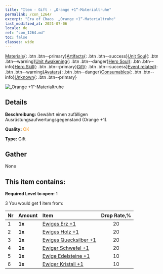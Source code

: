 ```yaml
---
title: "Item - Gift - „Orange +1“-Materialtruhe"
permalink: /con_1264/
excerpt: "Era of Chaos  „Orange +1“-Materialtruhe"
last_modified_at: 2021-07-06
locale: de
ref: "con_1264.md"
toc: false
classes: wide
---
```

 [Materials](/ItemsDE/){: .btn .btn--primary}[Artifacts](/ItemsDE/Artifacts/){: .btn .btn--success}[Unit Soul](/ItemsDE/UnitSoul/){: .btn .btn--warning}[Unit Awakening](/ItemsDE/UnitAwakening/){: .btn .btn--danger}[Hero Soul](/ItemsDE/HeroSoul/){: .btn .btn--info}[Hero Skill](/ItemsDE/HeroSkill/){: .btn .btn--primary}[Gift](/ItemsDE/Gift/){: .btn .btn--success}[Event related](/ItemsDE/Events/){: .btn .btn--warning}[Avatars](/ItemsDE/Avatars/){: .btn .btn--danger}[Consumables](/ItemsDE/Consumables/){: .btn .btn--info}[Unknown](/ItemsDE/Unknown/){: .btn .btn--primary}

 ![„Orange +1“-Materialtruhe](/images/t/i_304002.png)

## Details
 **Beschreibung:** Gewährt einen zufälligen Ausrüstungsaufwertungsgegenstand (Orange +1).

 **Quality:** <span style="color: #FF8C00">OK</span>

 **Type:** Gift

## Gather

  None

## This item contains:

 **Required Level to open:** 1

 3 You would get **1** item  from:

  | Nr | Amount |     Item    | Drop Rate,% |
  |:---|:-------|:------------|:---------:|
  | 1 |  **1x** | [Ewiges Erz +1](/ItemsDE/mat_68/) | 20 | 
  | 2 |  **1x** | [Ewiges Holz +1](/ItemsDE/mat_69/) | 20 | 
  | 3 |  **1x** | [Ewiges Quecksilber +1](/ItemsDE/mat_70/) | 20 | 
  | 4 |  **1x** | [Ewiger Schwefel +1](/ItemsDE/mat_71/) | 20 | 
  | 5 |  **1x** | [Ewige Edelsteine +1](/ItemsDE/mat_72/) | 10 | 
  | 6 |  **1x** | [Ewiger Kristall +1](/ItemsDE/mat_73/) | 10 | 
